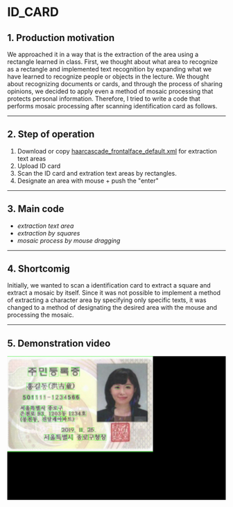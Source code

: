 # ID_CARD

## **1. Production motivation**
 We approached it in a way that is the extraction of the area using a rectangle learned in class. First, we thought about what area to recognize as a rectangle and implemented text recognition by expanding what we have learned to recognize people or objects in the lecture. We thought about recognizing documents or cards, and through the process of sharing opinions, we decided to apply even a method of mosaic processing that protects personal information. Therefore, I tried to write a code that performs mosaic processing after scanning identification card as follows.  

---

## **2. Step of operation**
1. Download or copy [haarcascade_frontalface_default.xml](https://github.com/opencv/opencv/tree/master/data/haarcascades) for extraction text areas  
2. Upload ID card
3. Scan the ID card and extration text areas by rectangles. 
4. Designate an area  with mouse + push the "enter"  

---

## **3. Main code**   
* *extraction text area*  
* *extraction by squares*  
* *mosaic process by mouse dragging*   

---

## **4. Shortcomig**
Initially, we wanted to scan a identification card to extract a square and extract a mosaic by itself. Since it was not possible to implement a method of extracting a character area by specifying only specific texts, it was changed to a method of designating the desired area with the mouse and processing the mosaic.

---

## **5. Demonstration video**  
![](mosaic.mov.gif)
